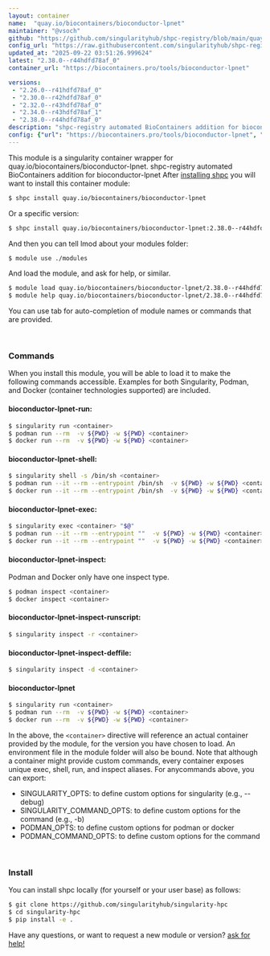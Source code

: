 ```yaml
---
layout: container
name:  "quay.io/biocontainers/bioconductor-lpnet"
maintainer: "@vsoch"
github: "https://github.com/singularityhub/shpc-registry/blob/main/quay.io/biocontainers/bioconductor-lpnet/container.yaml"
config_url: "https://raw.githubusercontent.com/singularityhub/shpc-registry/main/quay.io/biocontainers/bioconductor-lpnet/container.yaml"
updated_at: "2025-09-22 03:51:26.999624"
latest: "2.38.0--r44hdfd78af_0"
container_url: "https://biocontainers.pro/tools/bioconductor-lpnet"

versions:
 - "2.26.0--r41hdfd78af_0"
 - "2.30.0--r42hdfd78af_0"
 - "2.32.0--r43hdfd78af_0"
 - "2.34.0--r43hdfd78af_1"
 - "2.38.0--r44hdfd78af_0"
description: "shpc-registry automated BioContainers addition for bioconductor-lpnet"
config: {"url": "https://biocontainers.pro/tools/bioconductor-lpnet", "maintainer": "@vsoch", "description": "shpc-registry automated BioContainers addition for bioconductor-lpnet", "latest": {"2.38.0--r44hdfd78af_0": "sha256:28c832567e208a32de06b0844f74cf9718f0c0b5265042fcb7749bb34ce11274"}, "tags": {"2.26.0--r41hdfd78af_0": "sha256:7cd5422b6da8de307dafe7f210ee5f1b0f48e3982f403a6f27ddb442396800b2", "2.30.0--r42hdfd78af_0": "sha256:20eda3c3cef45af372e927d469ebc41ece7911778199e129b08d24b31a4a83fc", "2.32.0--r43hdfd78af_0": "sha256:16d88beffaed9be66c38feac6abc16b6ed5d4d7625a613ef3482d07b837de99a", "2.34.0--r43hdfd78af_1": "sha256:734aa7f90173b36d4c423b48eea0b1adb89b224bfe6b6c392e2e356145a975aa", "2.38.0--r44hdfd78af_0": "sha256:28c832567e208a32de06b0844f74cf9718f0c0b5265042fcb7749bb34ce11274"}, "docker": "quay.io/biocontainers/bioconductor-lpnet"}
---
```


This module is a singularity container wrapper for quay.io/biocontainers/bioconductor-lpnet.
shpc-registry automated BioContainers addition for bioconductor-lpnet
After [installing shpc](#install) you will want to install this container module:


```bash
$ shpc install quay.io/biocontainers/bioconductor-lpnet
```

Or a specific version:

```bash
$ shpc install quay.io/biocontainers/bioconductor-lpnet:2.38.0--r44hdfd78af_0
```

And then you can tell lmod about your modules folder:

```bash
$ module use ./modules
```

And load the module, and ask for help, or similar.

```bash
$ module load quay.io/biocontainers/bioconductor-lpnet/2.38.0--r44hdfd78af_0
$ module help quay.io/biocontainers/bioconductor-lpnet/2.38.0--r44hdfd78af_0
```

You can use tab for auto-completion of module names or commands that are provided.

<br>

### Commands

When you install this module, you will be able to load it to make the following commands accessible.
Examples for both Singularity, Podman, and Docker (container technologies supported) are included.

#### bioconductor-lpnet-run:

```bash
$ singularity run <container>
$ podman run --rm  -v ${PWD} -w ${PWD} <container>
$ docker run --rm  -v ${PWD} -w ${PWD} <container>
```

#### bioconductor-lpnet-shell:

```bash
$ singularity shell -s /bin/sh <container>
$ podman run --it --rm --entrypoint /bin/sh  -v ${PWD} -w ${PWD} <container>
$ docker run --it --rm --entrypoint /bin/sh  -v ${PWD} -w ${PWD} <container>
```

#### bioconductor-lpnet-exec:

```bash
$ singularity exec <container> "$@"
$ podman run --it --rm --entrypoint ""  -v ${PWD} -w ${PWD} <container> "$@"
$ docker run --it --rm --entrypoint ""  -v ${PWD} -w ${PWD} <container> "$@"
```

#### bioconductor-lpnet-inspect:

Podman and Docker only have one inspect type.

```bash
$ podman inspect <container>
$ docker inspect <container>
```

#### bioconductor-lpnet-inspect-runscript:

```bash
$ singularity inspect -r <container>
```

#### bioconductor-lpnet-inspect-deffile:

```bash
$ singularity inspect -d <container>
```



#### bioconductor-lpnet

```bash
$ singularity run <container>
$ podman run --rm  -v ${PWD} -w ${PWD} <container>
$ docker run --rm  -v ${PWD} -w ${PWD} <container>
```


In the above, the `<container>` directive will reference an actual container provided
by the module, for the version you have chosen to load. An environment file in the
module folder will also be bound. Note that although a container
might provide custom commands, every container exposes unique exec, shell, run, and
inspect aliases. For anycommands above, you can export:

 - SINGULARITY_OPTS: to define custom options for singularity (e.g., --debug)
 - SINGULARITY_COMMAND_OPTS: to define custom options for the command (e.g., -b)
 - PODMAN_OPTS: to define custom options for podman or docker
 - PODMAN_COMMAND_OPTS: to define custom options for the command

<br>

### Install

You can install shpc locally (for yourself or your user base) as follows:

```bash
$ git clone https://github.com/singularityhub/singularity-hpc
$ cd singularity-hpc
$ pip install -e .
```

Have any questions, or want to request a new module or version? [ask for help!](https://github.com/singularityhub/singularity-hpc/issues)